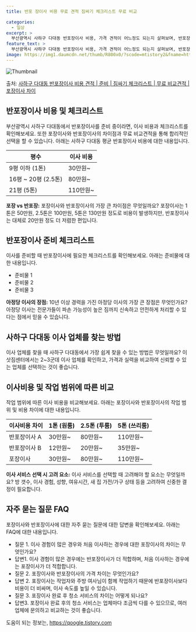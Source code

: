 ```yaml
---
title: 반포 장이사 비용 무료 견적 짐싸기 체크리스트 무료 비교

categories:
  - 일상
excerpt: >
  부산광역시 사하구 다대동 반포장이사 비용, 가격 견적이 어느정도 되는지 살펴보며, 반포장이사를 준비함에 있어 짐싸기 준비 체크리스트가 무엇인지 보겠습니다. 마지막으로 포장이사와 차이점을 통해 무료 비교견적으로 어떤 것이 더 합리적인 선택인지 공유 드립니다.사하구 다대동 포장이사 견적 샘플 보기 👈 클릭사하구 다대동 포장이사 가격 살펴보기 👈 클릭사하구 다대동 반포장이사 평균 이사 비용평수사하구 다대동 평균 이사 비용원룸 이사9평 이하 (1톤)30만원~투룸/쓰리룸 이사16평 ~ 20평 (2.5톤)80만원~쓰리룸 이사21평 (5톤) ~110만원~우리집 무료 이사견적 받기 👈 클릭포장 vs 반포장: 이사 방식의 큰 차이점이사 비용과 짐 정리 방식에 있어서 포장과 반포장의 가장 큰 차이점은 무엇일까요?포장..
feature_text: >
  부산광역시 사하구 다대동 반포장이사 비용, 가격 견적이 어느정도 되는지 살펴보며, 반포장이사를 준비함에 있어 짐싸기 준비 체크리스트가 무엇인지 보겠습니다. 마지막으로 포장이사와 차이점을 통해 무료 비교견적으로 어떤 것이 더 합리적인 선택인지 공유 드립니다.사하구 다대동 포장이사 견적 샘플 보기 👈 클릭사하구 다대동 포장이사 가격 살펴보기 👈 클릭사하구 다대동 반포장이사 평균 이사 비용평수사하구 다대동 평균 이사 비용원룸 이사9평 이하 (1톤)30만원~투룸/쓰리룸 이사16평 ~ 20평 (2.5톤)80만원~쓰리룸 이사21평 (5톤) ~110만원~우리집 무료 이사견적 받기 👈 클릭포장 vs 반포장: 이사 방식의 큰 차이점이사 비용과 짐 정리 방식에 있어서 포장과 반포장의 가장 큰 차이점은 무엇일까요?포장..
image: https://img1.daumcdn.net/thumb/R800x0/?scode=mtistory2&fname=https%3A%2F%2Fblog.kakaocdn.net%2Fdn%2FcrR62n%2FbtsHe1PWkQn%2FQsdxpW7aKy4XIuktyyk3Dk%2Fimg.webp
---
```


![Thumbnail](https://img1.daumcdn.net/thumb/R800x0/?scode=mtistory2&fname=https%3A%2F%2Fblog.kakaocdn.net%2Fdn%2FcrR62n%2FbtsHe1PWkQn%2FQsdxpW7aKy4XIuktyyk3Dk%2Fimg.webp)

<p>출처: <a href="https://qoogle.tistory.com/9779" rel="dofollow">사하구 다대동 반포장이사 비용 견적 | 준비 | 짐싸기 체크리스트 | 무료 비교견적 | 포장이사 차이</a> </p>

## 반포장이사 비용 및 체크리스트

부산광역시 사하구 다대동에서 반포장이사를 준비 중이라면, 이사 비용과 체크리스트를 확인해보세요. 또한 포장이사와 반포장이사의 차이점과 무료
비교견적을 통해 합리적인 선택을 할 수 있습니다. 아래는 사하구 다대동 평균 반포장이사 비용에 대한 내용입니다.

**평수** | **이사 비용**  
---|---  
9평 이하 (1톤) | 30만원~  
16평 ~ 20평 (2.5톤) | 80만원~  
21평 (5톤) | 110만원~  
  
**포장 vs 반포장:** 포장이사와 반포장이사의 가장 큰 차이점은 무엇일까요? 포장이사는 1톤은 50만원, 2.5톤은 100만원, 5톤은
130만원 정도로 비용이 발생하지만, 반포장이사는 대체로 20만원 정도 더 저렴한 편입니다.

## 반포장이사 준비 체크리스트

이사를 준비할 때 반포장이사에 필요한 체크리스트를 확인해보세요. 아래는 준비물에 대한 내용입니다.

  * 준비물 1
  * 준비물 2
  * 준비물 3

**아정당 이사의 장점:** 10년 이상 경력을 가진 아정당 이사의 가장 큰 장점은 무엇인가요? 아정당 이사는 전문가들이 파손 가능성이 높은
짐까지 신속하고 안전하게 처리할 수 있다는 점에서 믿을 수 있습니다.

## 사하구 다대동 이사 업체를 찾는 방법

이사 업체를 찾을 때 사하구 다대동에서 가장 쉽게 찾을 수 있는 방법은 무엇일까요? 이삿짐센터에서는 2~3군데 이사 업체를 확인하고, 가격과
실력을 비교하여 신뢰할 수 있는 업체를 선택하는 것이 좋습니다.

## 이사비용 및 작업 범위에 따른 비교

작업 범위에 따른 이사 비용을 비교해보세요. 아래는 포장이사와 반포장이사의 작업 범위 및 비용 차이에 대한 내용입니다.

**이사비용 차이** | **1톤 (원룸)** | **2.5톤 (투룸)** | **5톤 (쓰리룸)**  
---|---|---|---  
반포장이사 A | 30만원~ | 80만원~ | 110만원~  
반포장이사 B | 12만원~ | 20만원~ | 35만원~  
포장이사 | 30만원~ | 80만원~ | 110만원~  
  
**이사 서비스 선택 시 고려 요소:** 이사 서비스를 선택할 때 고려해야 할 요소는 무엇일까요? 방 갯수, 이사 경험, 성향, 여유시간,
새 집 가전/가구 상태 등을 고려하여 신중한 결정이 필요합니다.

## 자주 묻는 질문 FAQ

포장이사와 반포장이사에 대한 자주 묻는 질문에 대한 답변을 확인해보세요. 아래는 FAQ에 대한 내용입니다.

  * 질문 1. 이사 경험이 많은 경우와 처음 이사하는 경우에 대한 포장이사의 차이는 무엇인가요?
  * 답변1. 이사 경험이 많은 경우에는 반포장이사가 더 적합하며, 처음 이사하는 경우에는 포장이사가 더 적합합니다.
  * 질문 2. 포장이사와 반포장이사의 가격 차이는 무엇인가요?
  * 답변 2. 포장이사는 작업자와 주방 여사님이 함께 작업하기 때문에 반포장이사보다 비용이 더 비싸며, 이사 속도를 높일 수 있습니다.
  * 질문 3. 포장이사 완료 후 청소 서비스의 차이는 어떻게 되나요?
  * 답변3. 포장이사 완료 후의 청소 서비스는 업체마다 조금씩 다를 수 있으므로, 여러 업체에 문의하고 비교하는 것이 좋습니다.



 

도움이 되는 정보는, <a href="https://qoogle.tistory.com" rel="dofollow">https://qoogle.tistory.com</a>


